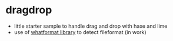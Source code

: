 # dragdrop
- little starter sample to handle drag and drop with haxe and lime
- use of [whatformat library](https://github.com/maitag/whatformat) to detect fileformat
(in work)